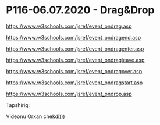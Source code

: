 # P116-06.07.2020 - Drag&Drop

https://www.w3schools.com/jsref/event_ondrag.asp

https://www.w3schools.com/jsref/event_ondragend.asp

https://www.w3schools.com/jsref/event_ondragenter.asp

https://www.w3schools.com/jsref/event_ondragleave.asp

https://www.w3schools.com/jsref/event_ondragover.asp

https://www.w3schools.com/jsref/event_ondragstart.asp

https://www.w3schools.com/jsref/event_ondrop.asp

Tapshiriq:

Videonu Orxan chekdi)))
